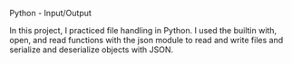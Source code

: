Python - Input/Output

In this project, I practiced file handling in Python. I used the builtin with, open, and read functions with the json module to read and write files and serialize and deserialize objects with JSON.